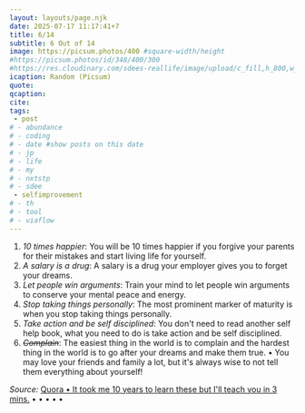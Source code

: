 ```yaml
---
layout: layouts/page.njk
date: 2025-07-17 11:17:41+7
title: 6/14
subtitle: 6 Out of 14
image: https://picsum.photos/400 #square-width/height
#https://picsum.photos/id/348/400/300
#https://res.cloudinary.com/sdees-reallife/image/upload/c_fill,h_800,w_800/v1734859281/IMG_20241203_072915_n1dpaz.jpg
icaption: Random (Picsum)
quote:
qcaption: 
cite: 
tags: 
 - post
# - abundance
# - coding
# - date #show posts on this date
# - jp
# - life
# - my
# - nxtstp
# - sdee
 - selfimprovement
# - th
# - tool
# - viaflow
---
```

1. *10 times happier*: You will be 10 times happier if you forgive your parents for their mistakes and start living life for yourself.
2. *A salary is a drug*: A salary is a drug your employer gives you to forget your dreams.
3. *Let people win arguments*: Train your mind to let people win arguments to conserve your mental peace and energy.
4. *Stop taking things personally*: The most prominent marker of maturity is when you stop taking things personally.
5. *Take action and be self disciplined*: You don't need to read another self help book, what you need to do is take action and be self disciplined.
6. *~~Complain~~*: The easiest thing in the world is to complain and the hardest thing in the world is to go after your dreams and make them true.
•
You may love your friends and family a lot, but it's always wise to not tell them everything about yourself!

*Source:* [Quora • It took me 10 years to learn these but I'll teach you in 3 mins.](https://qr.ae/pAEgHZ)
•
•
•
•
•

